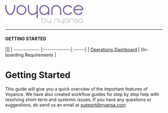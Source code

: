 ![](voyance-logo.png)


---

#### GETTING STARTED
|||
| ------------- |:-------------:| -----:|
| <a href="https://adarshseetharam.gitbooks.io/voyance/content/voyance/Operations%20Dashboard.html">Operations Dashboard</a> | On-boarding Requirements |


# Getting Started
This guide will give you a quick overview of the important features of Voyance. We have also created workflow guides for step by step help with resolving short-term and systemic issues. If you have any questions or suggestions, do send us an email at [support@nyansa.com](support@nyansa.com)

